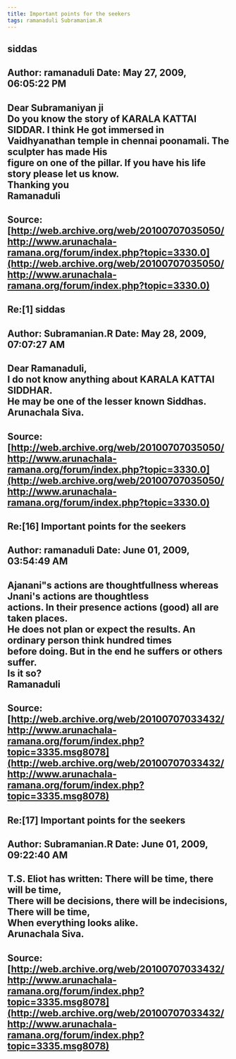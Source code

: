 ```yaml
--- 
title: Important points for the seekers   
tags: ramanaduli Subramanian.R  
---  
```

## siddas  
Author: ramanaduli          Date: May 27, 2009, 06:05:22 PM  
---  
Dear Subramaniyan ji   
Do you know the story of KARALA KATTAI SIDDAR. I think He got immersed in  
Vaidhyanathan temple in chennai poonamali. The sculpter has made His   
figure on one of the pillar. If you have his life story please let us know.   
Thanking you   
Ramanaduli
 ---  
Source:[http://web.archive.org/web/20100707035050/http://www.arunachala-ramana.org/forum/index.php?topic=3330.0](http://web.archive.org/web/20100707035050/http://www.arunachala-ramana.org/forum/index.php?topic=3330.0)   
---  

## Re:[1] siddas  
Author: Subramanian.R       Date: May 28, 2009, 07:07:27 AM  
---  
Dear Ramanaduli,   
I do not know anything about KARALA KATTAI SIDDHAR.   
He may be one of the lesser known Siddhas.   
Arunachala Siva.
 ---  
Source:[http://web.archive.org/web/20100707035050/http://www.arunachala-ramana.org/forum/index.php?topic=3330.0](http://web.archive.org/web/20100707035050/http://www.arunachala-ramana.org/forum/index.php?topic=3330.0)   
---  

## Re:[16] Important points for the seekers  
Author: ramanaduli          Date: June 01, 2009, 03:54:49 AM  
---  
Ajanani"s actions are thoughtfullness whereas Jnani's actions are thoughtless  
actions. In their presence actions (good) all are taken places.   
He does not plan or expect the results. An ordinary person think hundred times  
before doing. But in the end he suffers or others suffer.   
Is it so?   
Ramanaduli
 ---  
Source:[http://web.archive.org/web/20100707033432/http://www.arunachala-ramana.org/forum/index.php?topic=3335.msg8078](http://web.archive.org/web/20100707033432/http://www.arunachala-ramana.org/forum/index.php?topic=3335.msg8078)   
---  

## Re:[17] Important points for the seekers  
Author: Subramanian.R       Date: June 01, 2009, 09:22:40 AM  
---  
T.S. Eliot has written: There will be time, there will be time,   
There will be decisions, there will be indecisions,   
There will be time,   
When everything looks alike.   
Arunachala Siva.
 ---  
Source:[http://web.archive.org/web/20100707033432/http://www.arunachala-ramana.org/forum/index.php?topic=3335.msg8078](http://web.archive.org/web/20100707033432/http://www.arunachala-ramana.org/forum/index.php?topic=3335.msg8078)   
---  

